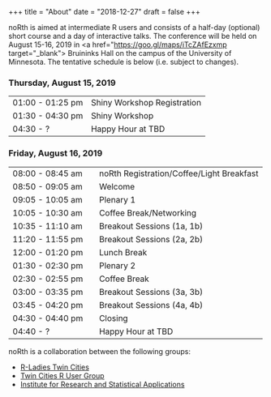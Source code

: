 +++
title = "About"
date = "2018-12-27"
draft = false
+++

noRth is aimed at intermediate R users and consists of a half-day (optional) short course and a day of interactive talks. The conference will be held on August 15-16, 2019 in <a href="https://goo.gl/maps/iTcZAfEzxmp target="_blank"> Bruininks Hall</a> on the campus of the University of Minnesota. The tentative schedule is below (i.e. subject to changes).

### Thursday, August 15, 2019
<div class="table-responsive">
  <table class="table-bordered">
  <tr>
    <td>01:00 - 01:25 pm</td>
    <td>Shiny Workshop Registration</td> 
  </tr>
  <tr>
    <td>01:30 - 04:30 pm</td>
    <td>Shiny Workshop</td> 
  </tr>
    <tr>
    <td>04:30 - ?</td>
    <td>Happy Hour at TBD</td> 
  </tr>
  </table>
</div>

### Friday, August 16, 2019

|    |            |   |
|:----------|:-------------|:------|
| 08:00 - 08:45 am | | noRth Registration/Coffee/Light Breakfast |
| 08:50 - 09:05 am | | Welcome | 
| 09:05 - 10:05 am | | Plenary 1 |
| 10:05 - 10:30 am | |Coffee Break/Networking | 
| 10:35 - 11:10 am | |Breakout Sessions (1a, 1b) | 
| 11:20 - 11:55 pm | |Breakout Sessions (2a, 2b) | 
| 12:00 - 01:20 pm | |Lunch Break | 
| 01:30 - 02:30 pm | |Plenary 2 | 
| 02:30 - 02:55 pm | |Coffee Break|
| 03:00 - 03:35 pm | |Breakout Sessions (3a, 3b) | 
| 03:45 - 04:20 pm | |Breakout Sessions (4a, 4b) | 
| 04:30 - 04:40 pm | |Closing | 
| 04:40 - ? | |Happy Hour at TBD | 

noRth is a collaboration between the following groups:

* <a href="https://www.meetup.com/RLadiesTC/" target="_blank"> R-Ladies Twin Cities</a> 
* <a href="https://www.meetup.com/twincitiesrug/" target="_blank"> Twin Cities R User Group</a> 
* <a href="http://irsa.stat.umn.edu/" target="_blank"> Institute for Research and Statistical Applications</a>